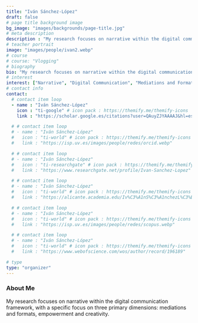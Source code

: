 ```yaml
---
title: "Iván Sánchez-López"
draft: false
# page title background image
bg_image: "images/backgrounds/page-title.jpg"
# meta description
description : "My research focuses on narrative within the digital communication framework, with a specific focus on three primary dimensions: mediations and formats, empowerment and creativity."
# teacher portrait
image: "images/people/ivan2.webp"
# course
# course: "Vlogging"
# biography
bio: "My research focuses on narrative within the digital communication framework, with a specific focus on three primary dimensions: mediations and formats, empowerment and creativity."
# interest
interest: ["Narrative", "Digital Communication", "Mediations and Formats", "Empowerment", "Creativity"]
# contact info
contact:
  # contact item loop
  - name : "Iván Sánchez-López"
    icon : "ti-google" # icon pack : https://themify.me/themify-icons
    link : "https://scholar.google.es/citations?user=QAuyZJYAAAAJ&hl=es"

  # # contact item loop
  # - name : "Iván Sánchez-López"
  #   icon : "ti-world" # icon pack : https://themify.me/themify-icons
  #   link : "https://isp.uv.es/images/people/redes/orcid.webp"

  # # contact item loop
  # - name : "Iván Sánchez-López"
  #   icon : "ti-researchgate" # icon pack : https://themify.me/themify-icons
  #   link : "https://www.researchgate.net/profile/Ivan-Sanchez-Lopez"

  # # contact item loop
  # - name : "Iván Sánchez-López"
  #   icon : "ti-world" # icon pack : https://themify.me/themify-icons
  #   link : "https://alicante.academia.edu/Iv%C3%A1nS%C3%A1nchezL%C3%B3pez"

  # # contact item loop
  # - name : "Iván Sánchez-López"
  #   icon : "ti-world" # icon pack : https://themify.me/themify-icons
  #   link : "https://isp.uv.es/images/people/redes/scopus.webp"

  # # contact item loop
  # - name : "Iván Sánchez-López"
  #   icon : "ti-world" # icon pack : https://themify.me/themify-icons
  #   link : "https://www.webofscience.com/wos/author/record/196189"

# type
type: "organizer"
---
```


### About Me

My research focuses on narrative within the digital communication framework, with a specific focus on three primary dimensions: mediations and formats, empowerment and creativity.